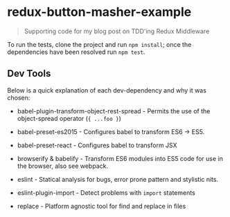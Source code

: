 # redux-button-masher-example

> Supporting code for my blog post on TDD'ing Redux Middleware

To run the tests, clone the project and run `npm install`; once the dependencies have been resolved run `npm test`.

## Dev Tools
Below is a quick explanation of each dev-dependency and why it was chosen:

* babel-plugin-transform-object-rest-spread - Permits the use of the object-spread operator (`{ ...foo }`)
* babel-preset-es2015 - Configures babel to transform ES6 -> ES5.
* babel-preset-react - Configures babel to transform JSX

* browserify & babelify - Transform ES6 modules into ES5 code for use in the browser, also see webpack.
* eslint - Statical analysis for bugs, error prone pattern and stylistic nits.
* eslint-plugin-import - Detect problems with `import` statements
* replace - Platform agnostic tool for find and replace in files